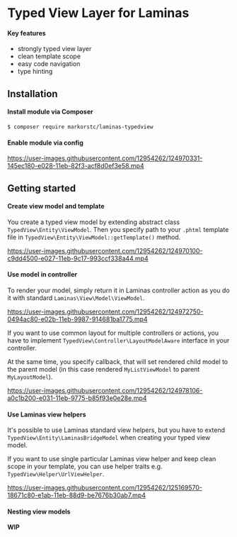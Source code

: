 # Typed View Layer for Laminas
#### Key features

- strongly typed view layer
- clean template scope
- easy code navigation
- type hinting

## Installation
#### Install module via Composer

```
$ composer require markorstc/laminas-typedview
```

#### Enable module via config

https://user-images.githubusercontent.com/12954262/124970331-145ec180-e028-11eb-82f3-acf8d0ef3e58.mp4

## Getting started
#### Create view model and template

You create a typed view model by extending abstract class `TypedView\Entity\ViewModel`. Then you specify path to your `.phtml` template file in `TypedView\Entity\ViewModel::getTemplate()` method.

https://user-images.githubusercontent.com/12954262/124970100-c9dd4500-e027-11eb-9c17-993ccf338a44.mp4


#### Use model in controller

To render your model, simply return it in Laminas controller action as you do it with standard `Laminas\View\Model\ViewModel`.

https://user-images.githubusercontent.com/12954262/124972750-0494ac80-e02b-11eb-9987-914681ba1775.mp4

If you want to use common layout for multiple controllers or actions, you have to implement `TypedView\Controller\LayoutModelAware` interface in your controller.

At the same time, you specify callback, that will set rendered child model to the parent model (in this case rendered `MyListViewModel` to parent `MyLayoutModel`).

https://user-images.githubusercontent.com/12954262/124978106-a0c1b200-e031-11eb-9775-b85f93e0e28e.mp4

#### Use Laminas view helpers

It's possible to use Laminas standard view helpers, but you have to extend `TypedView\Entity\LaminasBridgeModel` when creating your typed view model.

If you want to use single particular Laminas view helper and keep clean scope in your template, you can use helper traits e.g. `TypedView\Helper\UrlViewHelper`.

https://user-images.githubusercontent.com/12954262/125169570-18671c80-e1ab-11eb-88d9-be7676b30ab7.mp4

#### Nesting view models

**WIP**
